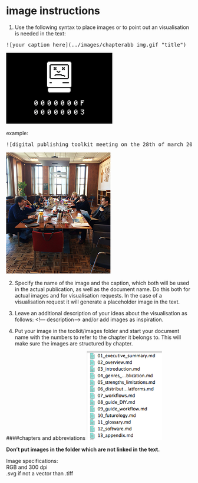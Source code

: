 # image instructions

1. Use the following syntax to place images or to point out an visualisation is needed in the text:

<pre>![your caption here](../images/chapterabb_img.gif "title")</pre>

![your caption here](../images/chapterabb_img.gif "title")  

example:

<pre>![digital publishing toolkit meeting on the 28th of march 2014](../images/exsu_grouppicture.jpg "geeks")</pre>

![digital publishing toolkit meeting on the 28th of march 2014](../images/exsu_grouppicture.jpg "geeks")

2. Specify the name of the image and the caption, which both will be used in the actual publication, as well as the document name.
Do this both for actual images and for visualisation requests. In the case of a visualisation request it will generate a placeholder image in the text.

3. Leave an additional description of your ideas about the visualisation as follows: <!— description—>
and/or add images as inspiration.

4. Put your image in the toolkit/images folder and start your document name with the numbers to refer to the chapter it belongs to. This will make sure the images are structured by chapter.  

####chapters and abbreviations 
![chapter screenshot](../images/chapterstructure_screenshot.jpg "chapter numbers")

<b>Don’t put images in the folder which are not linked in the text.</b>

Image specifications:  
RGB and 300 dpi  
.svg if not a vector than .tiff  




